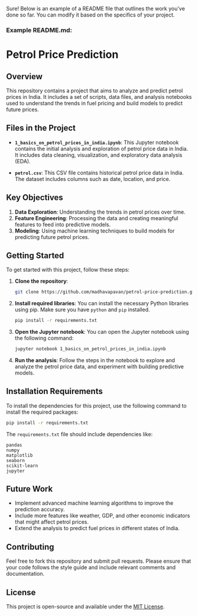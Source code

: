 Sure! Below is an example of a README file that outlines the work you've done so far. You can modify it based on the specifics of your project.

### Example README.md:

# Petrol Price Prediction

## Overview
This repository contains a project that aims to analyze and predict petrol prices in India. It includes a set of scripts, data files, and analysis notebooks used to understand the trends in fuel pricing and build models to predict future prices.

## Files in the Project

- **`1_basics_on_petrol_prices_in_india.ipynb`**: 
  This Jupyter notebook contains the initial analysis and exploration of petrol price data in India. It includes data cleaning, visualization, and exploratory data analysis (EDA).

- **`petrol.csv`**: 
  This CSV file contains historical petrol price data in India. The dataset includes columns such as date, location, and price.

## Key Objectives
1. **Data Exploration**: Understanding the trends in petrol prices over time.
2. **Feature Engineering**: Processing the data and creating meaningful features to feed into predictive models.
3. **Modeling**: Using machine learning techniques to build models for predicting future petrol prices.

## Getting Started

To get started with this project, follow these steps:

1. **Clone the repository**:
   ```bash
   git clone https://github.com/madhavapavan/petrol-price-prediction.git
   ```

2. **Install required libraries**:
   You can install the necessary Python libraries using pip. Make sure you have `python` and `pip` installed.
   ```bash
   pip install -r requirements.txt
   ```

3. **Open the Jupyter notebook**:
   You can open the Jupyter notebook using the following command:
   ```bash
   jupyter notebook 1_basics_on_petrol_prices_in_india.ipynb
   ```

4. **Run the analysis**:
   Follow the steps in the notebook to explore and analyze the petrol price data, and experiment with building predictive models.

## Installation Requirements
To install the dependencies for this project, use the following command to install the required packages:

```bash
pip install -r requirements.txt
```

The `requirements.txt` file should include dependencies like:
```
pandas
numpy
matplotlib
seaborn
scikit-learn
jupyter
```

## Future Work
- Implement advanced machine learning algorithms to improve the prediction accuracy.
- Include more features like weather, GDP, and other economic indicators that might affect petrol prices.
- Extend the analysis to predict fuel prices in different states of India.

## Contributing
Feel free to fork this repository and submit pull requests. Please ensure that your code follows the style guide and include relevant comments and documentation.

## License
This project is open-source and available under the [MIT License](LICENSE).

